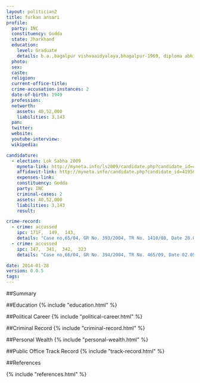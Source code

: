 ```yaml
---
layout: politician2
title: furkan ansari
profile: 
  party: INC
  constituency: Godda
  state: Jharkhand
  education: 
    level: Graduate
    details: b.a.,bagalpur vishvaaidyalaya,bhagalpur-1969, diploma abhiyanta politecnic college 1966, higher secondary palojori dunmka bihar vidhyalya patna 1963
  photo: 
  sex: 
  caste: 
  religion: 
  current-office-title: 
  crime-accusation-instances: 2
  date-of-birth: 1949
  profession: 
  networth: 
    assets: 40,52,000
    liabilities: 3,143
  pan: 
  twitter: 
  website: 
  youtube-interview: 
  wikipedia: 

candidature: 
  - election: Lok Sabha 2009
    myneta-link: http://myneta.info/ls2009/candidate.php?candidate_id=4195
    affidavit-link: http://myneta.info/candidate.php?candidate_id=4195&scan=original
    expenses-link: 
    constituency: Godda 
    party: INC
    criminal-cases: 2
    assets: 40,52,000
    liabilities: 3,143
    result:  

crime-record: 
  - crime: accussed
    ipc: 171F,  149,  143,
    details: "Case no,65/04, GR No. 393/2004, TR No. 1410/08, Date 28.06.2004 B.Court Sri Manish Judicial Magistrate 1st Class Godda" 
  - crime: accussed
    ipc: 147,  341,  342,  323
    details: "Case no,66/04, GR No. 394/2004, TR No. 465/09, Date 02.05.2006Judicial Magistrate 1st Class . . Godda" 

date: 2014-01-28
version: 0.0.5
tags: 
---
```

##Summary


##Education
{% include "education.html" %}


##Political Career
{% include "political-career.html" %}


##Criminal Record
{% include "criminal-record.html" %}


##Personal Wealth
{% include "personal-wealth.html" %}


##Public Office Track Record
{% include "track-record.html" %}


##References


{% include "references.html" %}